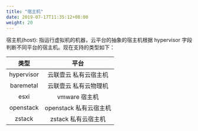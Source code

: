 ```yaml
---
title: "宿主机"
date: 2019-07-17T11:35:12+08:00
weight: 20
---
```


宿主机(host): 指运行虚拟机的机器，云平台的抽象的宿主机根据 hypervisor 字段判断不同平台的宿主机。现在支持的类型如下：

|    类型    |          平台          |
|:----------:|:----------------------:|
| hypervisor |  云联壹云 私有云宿主机 |
| baremetal |  云联壹云 私有云物理机 |
|    esxi    |      vmware 宿主机     |
|  openstack | openstack 私有云宿主机 |
|   zstack   |   zstack 私有云宿主机  |
